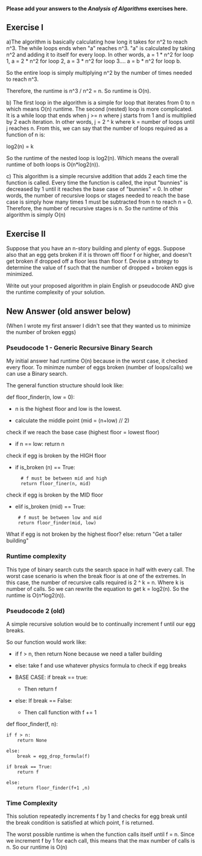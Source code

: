 #### Please add your answers to the ***Analysis of  Algorithms*** exercises here.

## Exercise I

a)The algorithm is basically calculating how long it takes for n^2 to reach n^3. 
The while loops ends when "a" reaches n^3. "a" is calculated by taking n^2 and adding it to itself for every loop.  In other words, a = 1 * n^2 for loop 1, a = 2 * n^2 for loop 2, a = 3 * n^2 for loop 3.... a = b * n^2 for loop b.

So the entire loop is simply multiplying n^2 by the number of times needed to reach n^3.

Therefore, the runtime is n^3 / n^2 = n.  So runtime is O(n).

b) The first loop in the algorithm is a simple for loop that iterates from 0 to n which means O(n) runtime.
The second (nested) loop is more complicated. It is a while loop that ends when j >= n where j starts from 1 and is multiplied by 2 each iteration. In other words, j = 2 ^ k where k = number of loops until j reaches n.  From this, we 
can say that the number of loops required as a function of n is:

log2(n) = k

So the runtime of the nested loop is log2(n).  Which means the overall runtime of both loops is O(n*log2(n)).


c) This algorithm is a simple recursive addition that adds 2 each time the function is called. Every time the function is called, the input "bunnies" is decreased by 1 until it reaches the base case of "bunnies" = 0.
In other words, the number of recursive loops or stages needed to reach the base case is simply how many times 1 must be subtracted from n to reach n = 0. Therefore, the number of recursive stages is n.  So the runtime of this algorithm is simply O(n)

## Exercise II
Suppose that you have an n-story building and plenty of eggs. Suppose also that an egg gets broken if it is thrown off floor f or higher, and doesn't get broken if dropped off a floor less than floor f. Devise a strategy to determine the value of f such that the number of dropped + broken eggs is minimized.

Write out your proposed algorithm in plain English or pseudocode AND give the runtime complexity of your solution.

## New Answer (old answer below)

(When I wrote my first answer I didn't see that they wanted us to minimize the number of broken eggs)

### Pseudocode 1 - Generic Recursive Binary Search
My initial answer had runtime O(n) because in the worst case, it checked every floor. To minimze number of eggs broken (number of loops/calls) we can use a Binary search.

The general function structure should look like:

def floor_finder(n, low = 0):
 - n is the highest floor and low is the lowest.

 - calculate the middle point (mid = (n+low) // 2)

check if we reach the base case (highest floor = lowest floor)
 - if n == low:
    return n

check if egg is broken by the HIGH floor
- if is_broken (n) == True:

        # f must be between mid and high
        return floor_finer(n, mid)


check if egg is broken by the MID floor
 - elif is_broken (mid) == True:
        
        # f must be between low and mid
        return floor_finder(mid, low)


What if egg is not broken by the highest floor?
  else:
        return "Get a taller building"


### Runtime complexity

This type of binary search cuts the search space in half with every call. The worst case scenario is when the break floor is at one of the extremes. In this case, the number of recursive calls required is 2 ^ k = n. Where k is number of calls. So we can rewrite the equation to get k = log2(n).  So the runtime is O(n*log2(n)).


### Pseudocode 2 (old)

A simple recursive solution would be to continually increment f until our egg breaks.

So our function would work like:

 - if f > n, then return None because we need a taller building

 - else: take f and use whatever physics formula to check if egg breaks

 - BASE CASE: if break == true:
    - Then return f

 - else: If break == False:
    - Then call function with f += 1


def floor_finder(f, n):

    if f > n:
        return None

    else:
        break = egg_drop_formula(f)

    if break == True:
        return f

    else:
        return floor_finder(f+1 ,n)

### Time Complexity

This solution repeatedly increments f by 1 and checks for egg break until the break condition is satisfied at which point, f is returned.

The worst possible runtime is when the function calls itself until f = n. Since we increment f by 1 for each call, this means that the max number of calls is n.  So our runtime is O(n)